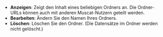 * **Anzeigen**: Zeigt den Inhalt eines beliebigen Ordners an. Die Ordner-URLs können auch mit anderen Muscat-Nutzern geteilt werden.
* **Bearbeiten**: Ändern Sie den Namen Ihres Ordners.
* **Löschen**: Löschen Sie den Ordner. (Die Datensätze im Ordner werden nicht gelöscht.)